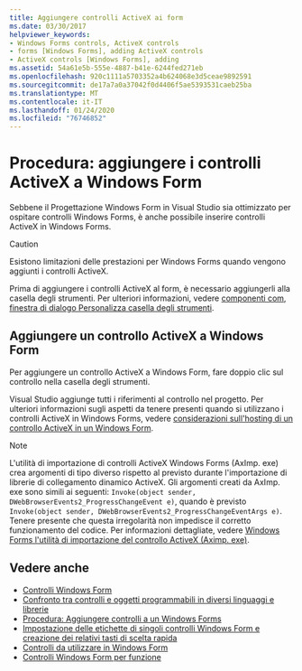 ```yaml
---
title: Aggiungere controlli ActiveX ai form
ms.date: 03/30/2017
helpviewer_keywords:
- Windows Forms controls, ActiveX controls
- forms [Windows Forms], adding ActiveX controls
- ActiveX controls [Windows Forms], adding
ms.assetid: 54a61e5b-555e-4887-b41e-6244fed271eb
ms.openlocfilehash: 920c1111a5703352a4b624068e3d5ceae9892591
ms.sourcegitcommit: de17a7a0a37042f0d4406f5ae5393531caeb25ba
ms.translationtype: MT
ms.contentlocale: it-IT
ms.lasthandoff: 01/24/2020
ms.locfileid: "76746852"
---
```

# <a name="how-to-add-activex-controls-to-windows-forms"></a>Procedura: aggiungere i controlli ActiveX a Windows Form

Sebbene il Progettazione Windows Form in Visual Studio sia ottimizzato per ospitare controlli Windows Forms, è anche possibile inserire controlli ActiveX in Windows Forms.

> [!CAUTION]
> Esistono limitazioni delle prestazioni per Windows Forms quando vengono aggiunti i controlli ActiveX.

Prima di aggiungere i controlli ActiveX al form, è necessario aggiungerli alla casella degli strumenti. Per ulteriori informazioni, vedere [componenti com, finestra di dialogo Personalizza casella degli strumenti](https://docs.microsoft.com/previous-versions/visualstudio/visual-studio-2010/cby6tzh5(v=vs.100)).

## <a name="add-an-activex-control-to-your-windows-form"></a>Aggiungere un controllo ActiveX a Windows Form

Per aggiungere un controllo ActiveX a Windows Form, fare doppio clic sul controllo nella casella degli strumenti.

Visual Studio aggiunge tutti i riferimenti al controllo nel progetto. Per ulteriori informazioni sugli aspetti da tenere presenti quando si utilizzano i controlli ActiveX in Windows Forms, vedere [considerazioni sull'hosting di un controllo ActiveX in un Windows Form](considerations-when-hosting-an-activex-control-on-a-windows-form.md).

> [!NOTE]
> L'utilità di importazione di controlli ActiveX Windows Forms (AxImp. exe) crea argomenti di tipo diverso rispetto al previsto durante l'importazione di librerie di collegamento dinamico ActiveX. Gli argomenti creati da AxImp. exe sono simili ai seguenti: `Invoke(object sender, DWebBrowserEvents2_ProgressChangeEvent e)`, quando è previsto `Invoke(object sender, DWebBrowserEvents2_ProgressChangeEventArgs e)`. Tenere presente che questa irregolarità non impedisce il corretto funzionamento del codice. Per informazioni dettagliate, vedere [Windows Forms l'utilità di importazione del controllo ActiveX (Aximp. exe)](../../tools/aximp-exe-windows-forms-activex-control-importer.md).

## <a name="see-also"></a>Vedere anche

- [Controlli Windows Form](index.md)
- [Confronto tra controlli e oggetti programmabili in diversi linguaggi e librerie](https://docs.microsoft.com/previous-versions/visualstudio/visual-studio-2010/0061wezk(v=vs.100))
- [Procedura: Aggiungere controlli a un Windows Forms](how-to-add-controls-to-windows-forms.md)
- [Impostazione delle etichette di singoli controlli Windows Form e creazione dei relativi tasti di scelta rapida](labeling-individual-windows-forms-controls-and-providing-shortcuts-to-them.md)
- [Controlli da utilizzare in Windows Form](controls-to-use-on-windows-forms.md)
- [Controlli Windows Form per funzione](windows-forms-controls-by-function.md)
